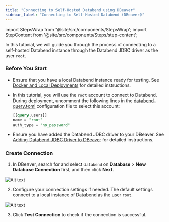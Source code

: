 ```yaml
---
title: "Connecting to Self-Hosted Databend using DBeaver"
sidebar_label: "Connecting to Self-Hosted Databend (DBeaver)"
---
```


import StepsWrap from '@site/src/components/StepsWrap';
import StepContent from '@site/src/components/Steps/step-content';

In this tutorial, we will guide you through the process of connecting to a self-hosted Databend instance through the Databend JDBC driver as the user `root`.

<StepsWrap>
<StepContent number="1">

### Before You Start

- Ensure that you have a local Databend instance ready for testing. See [Docker and Local Deployments](/guides/deploy/deploy/non-production/deploying-local) for detailed instructions.
- In this tutorial, you will use the `root` account to connect to Databend. During deployment, uncomment the following lines in the [databend-query.toml](https://github.com/databendlabs/databend/blob/main/scripts/distribution/configs/databend-query.toml) configuration file to select this account:

  ```sql title="databend-query.toml"
  [[query.users]]
  name = "root"
  auth_type = "no_password"
  ```

- Ensure you have added the Databend JDBC driver to your DBeaver. See [Adding Databend JDBC Driver to DBeaver](/guides/sql-clients/jdbc/#adding-databend-jdbc-driver-to-dbeaver) for detailed instructions.

</StepContent>
<StepContent number="2">

### Create Connection

1. In DBeaver, search for and select `databend` on **Database** > **New Database Connection** first, and then click **Next**.

![Alt text](/img/integration/jdbc-new-driver.png)

2. Configure your connection settings if needed. The default settings connect to a local instance of Databend as the user `root`.

![Alt text](/img/integration/jdbc-connect.png)

3. Click **Test Connection** to check if the connection is successful.

</StepContent>
</StepsWrap>
